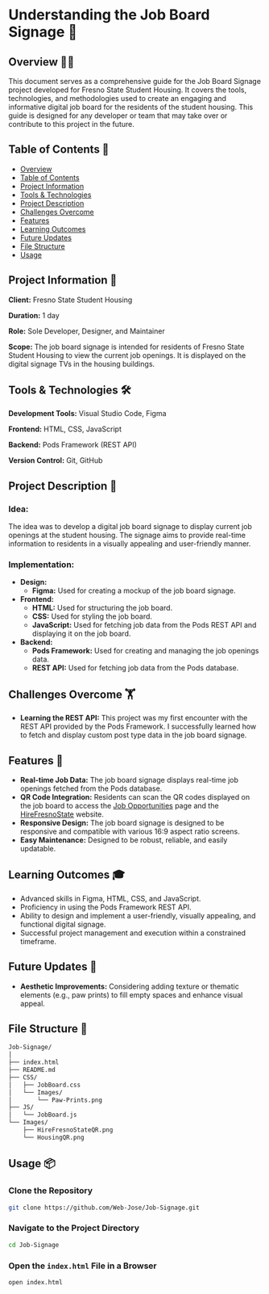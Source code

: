 # Understanding the Job Board Signage 💼

## Overview ✍🏻

This document serves as a comprehensive guide for the Job Board Signage project developed for Fresno State Student Housing. It covers the tools, technologies, and methodologies used to create an engaging and informative digital job board for the residents of the student housing. This guide is designed for any developer or team that may take over or contribute to this project in the future.

## Table of Contents 📑

- [Overview](#overview-)
- [Table of Contents](#table-of-contents-)
- [Project Information](#project-information-)
- [Tools & Technologies](#tools--technologies-%EF%B8%8F)
- [Project Description](#project-description-)
- [Challenges Overcome](#challenges-overcome-%EF%B8%8F)
- [Features](#features-)
- [Learning Outcomes](#learning-outcomes-)
- [Future Updates](#future-updates-)
- [File Structure](#file-structure-)
- [Usage](#usage-)

## Project Information 📌

**Client:** Fresno State Student Housing

**Duration:** 1 day

**Role:** Sole Developer, Designer, and Maintainer

**Scope:** The job board signage is intended for residents of Fresno State Student Housing to view the current job openings. It is displayed on the digital signage TVs in the housing buildings.

## Tools & Technologies 🛠️

**Development Tools:** Visual Studio Code, Figma

**Frontend:** HTML, CSS, JavaScript

**Backend:** Pods Framework (REST API)

**Version Control:** Git, GitHub

## Project Description 📖

### Idea:

The idea was to develop a digital job board signage to display current job openings at the student housing. The signage aims to provide real-time information to residents in a visually appealing and user-friendly manner.

### Implementation:

- **Design:**
  - **Figma:** Used for creating a mockup of the job board signage.
- **Frontend:**
  - **HTML:** Used for structuring the job board.
  - **CSS:** Used for styling the job board.
  - **JavaScript:** Used for fetching job data from the Pods REST API and displaying it on the job board.
- **Backend:**
  - **Pods Framework:** Used for creating and managing the job openings data.
  - **REST API:** Used for fetching job data from the Pods database.

## Challenges Overcome 🏋️

- **Learning the REST API:** This project was my first encounter with the REST API provided by the Pods Framework. I successfully learned how to fetch and display custom post type data in the job board signage.

## Features 🌟

- **Real-time Job Data:** The job board signage displays real-time job openings fetched from the Pods database.
- **QR Code Integration:** Residents can scan the QR codes displayed on the job board to access the [Job Opportunities](https://fresnostatestudenthousing.org/job-opportunities/) page and the [HireFresnoState](https://gtscandidate.mbafocus.com/FresnoState/RouteUsers.aspx?ReturnUrl=/FresnoState/Candidates/Authenticated/Dashboard.aspx) website.
- **Responsive Design:** The job board signage is designed to be responsive and compatible with various 16:9 aspect ratio screens.
- **Easy Maintenance:** Designed to be robust, reliable, and easily updatable.

## Learning Outcomes 🎓

- Advanced skills in Figma, HTML, CSS, and JavaScript.
- Proficiency in using the Pods Framework REST API.
- Ability to design and implement a user-friendly, visually appealing, and functional digital signage.
- Successful project management and execution within a constrained timeframe.

## Future Updates 🚀

- **Aesthetic Improvements:** Considering adding texture or thematic elements (e.g., paw prints) to fill empty spaces and enhance visual appeal.

## File Structure 📂

```bash
Job-Signage/
│
├── index.html
├── README.md
├── CSS/
│   ├── JobBoard.css
│   └── Images/
│       └── Paw-Prints.png
├── JS/
│   └── JobBoard.js
└── Images/
    ├── HireFresnoStateQR.png
    └── HousingQR.png
```

## Usage 📦

### Clone the Repository

```bash
git clone https://github.com/Web-Jose/Job-Signage.git
```

### Navigate to the Project Directory

```bash
cd Job-Signage
```

### Open the `index.html` File in a Browser

```bash
open index.html
```
